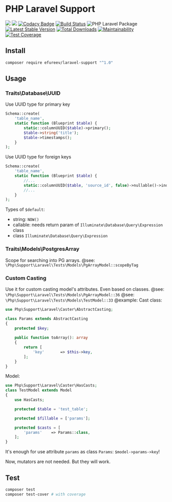 # PHP Laravel Support

![](https://img.shields.io/badge/php->=7.4-blue.svg)
![](https://img.shields.io/badge/Laravel->=7.30.3-red.svg)
[![Codacy Badge](https://api.codacy.com/project/badge/Grade/5c8b9e85897f4c65b5a017d16f6af6cb)](https://app.codacy.com/manual/efureev/laravel-support?utm_source=github.com&utm_medium=referral&utm_content=efureev/laravel-support&utm_campaign=Badge_Grade_Dashboard)
[![Build Status](https://travis-ci.com/efureev/laravel-support.svg?branch=master)](https://travis-ci.com/efureev/laravel-support)
![PHP Laravel Package](https://github.com/efureev/laravel-support/workflows/PHP%20Laravel%20Package/badge.svg?branch=master)
[![Latest Stable Version](https://poser.pugx.org/efureev/laravel-support/v/stable?format=flat)](https://packagist.org/packages/efureev/laravel-support)
[![Total Downloads](https://poser.pugx.org/efureev/laravel-support/downloads)](https://packagist.org/packages/efureev/laravel-support)
[![Maintainability](https://api.codeclimate.com/v1/badges/5c2f433a24871b1f12e3/maintainability)](https://codeclimate.com/github/efureev/laravel-support/maintainability)
[![Test Coverage](https://api.codeclimate.com/v1/badges/5c2f433a24871b1f12e3/test_coverage)](https://codeclimate.com/github/efureev/laravel-support/test_coverage)

## Install

```bash
composer require efureev/laravel-support "^1.0"
```

## Usage

### Traits\Database\UUID

Use UUID type for primary key

```php
Schema::create(
    'table_name',
    static function (Blueprint $table) {
        static::columnUUID($table)->primary();
        $table->string('title');
        $table->timestamps();
    }
);
```

Use UUID type for foreign keys

```php
Schema::create(
    'table_name',
    static function (Blueprint $table) {
        //...
        static::columnUUID($table, 'source_id', false)->nullable()->index();
        //...
    }
);
```

Types of `$default`:

- string: `NOW()`
- callable: needs return param of `Illuminate\Database\Query\Expression` class
- class `Illuminate\Database\Query\Expression`

### Traits\Models\PostgresArray

Scope for searching into PG arrays. @see: `\Php\Support\Laravel\Tests\Models\PgArrayModel::scopeByTag`

### Custom Casting

Use it for custom casting model's attributes. Even based on classes.
@see: `\Php\Support\Laravel\Tests\Models\PgArrayModel::36`
@see: `\Php\Support\Laravel\Tests\Models\TestModel::33`
@example:
Cast class:

```php
use Php\Support\Laravel\Caster\AbstractCasting;

class Params extends AbstractCasting
{
    protected $key;
    
    public function toArray(): array
    {
        return [
            'key'       => $this->key,
        ];
    }
}
```

Model:

```php
use Php\Support\Laravel\Caster\HasCasts;
class TestModel extends Model
{
    use HasCasts;

    protected $table = 'test_table';

    protected $fillable = ['params'];

    protected $casts = [
        'params'    => Params::class,
    ];
}
```

It's enough for use attribute `params` as class `Params`: `$model->params->key`!

Now, mutators are not needed. But they will work.

## Test

```bash
composer test
composer test-cover # with coverage
```
